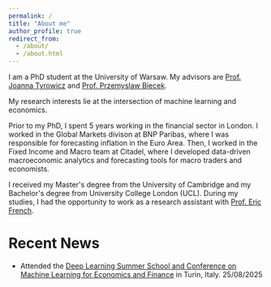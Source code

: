 ```yaml
---
permalink: /
title: "About me"
author_profile: true
redirect_from: 
  - /about/
  - /about.html
---
```


I am a PhD student at the University of Warsaw. My advisors are
[Prof. Joanna Tyrowicz](https://grape.org.pl/jtyrowicz) and 
[Prof. Przemyslaw Biecek](https://pbiecek.github.io/).

My research interests lie at the intersection of machine learning and economics.

Prior to my PhD, I spent 5 years working in the financial sector in London. I worked in
the Global Markets divison at BNP Paribas, where I was responsible for forecasting inflation in the Euro Area. 
Then, I worked in the Fixed Income and Macro team at Citadel, where I developed 
data-driven macroeconomic analytics and forecasting tools for macro traders and economists.

I received my Master's degree from the University of Cambridge and my Bachelor's degree
from University College London (UCL). During my studies, I had the opportunity to
work as a research assistant with [Prof. Eric French](https://sites.google.com/site/ericfrenchecon/).


Recent News
======
- Attended the [Deep Learning Summer School and Conference on Machine Learning for Economics and Finance](https://sites.google.com/carloalberto.org/thesummerschool2025unito/home) in Turin, Italy. 25/08/2025


